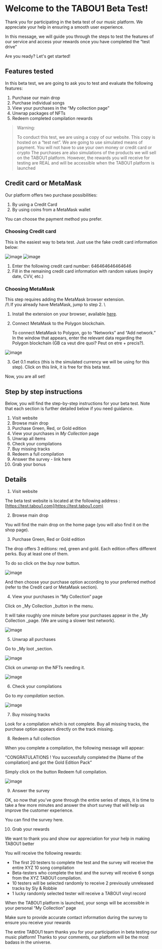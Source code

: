 # Welcome to the TABOU1 Beta Test!

Thank you for participating in the beta test of our music platform. We appreciate your help in ensuring a smooth user experience. 

In this message, we will guide you through the steps to test the features of our service and access your rewards once you have completed the “test drive”

Are you ready? Let's get started!


## Features tested

In this beta test, we are going to ask you to test and evaluate the following features: 



1. Purchase our main drop
2. Purchase individual songs
3. View your purchases in the “My collection page”
4. Unwrap packages of NFTs 
5. Redeem completed compilation rewards


> Warning:
> 
> To conduct this test, we are using a copy of our website. 
> This copy is hosted on a “test net”. 
> We are going to use simulated means of payment. You will not have to use your own money or credit card or crypto
> The purchases are also simulations of the products we will sell on the TABOU1 platform. 
> However, the rewards you will receive for testing are REAL and will be accessible when the TABOU1 platform is launched


## Credit card or MetaMask

Our platform offers two purchase possibilities: 



1. By using a Credit Card
2. By using coins from a MetaMask wallet 

You can choose the payment method you prefer.


### Choosing Credit card

This is the easiest way to beta test. Just use the fake credit card information below:


![image](https://github.com/TABOU1-NFT/beta-test/assets/75084558/99387761-0eca-4bd2-a6b8-7eefb8a2ccaa)
![image](https://github.com/TABOU1-NFT/beta-test/assets/75084558/2af611bd-8ebc-4d56-9e97-f11ba6fd5377)

1. Enter the following credit card number: 646464646464646
2. Fill in the remaining credit card information with random values (expiry date, CVV, etc.)


### Choosing MetaMask

This step requires adding the MetaMask browser extension. \
/!\ If you already have MetaMask, jump to step 2. \




1. Install the extension on your browser, available [here](https://metamask.io/download/).
2. Connect MetaMask to the Polygon blockchain.

    To connect MetaMask to Polygon, go to “Networks” and “Add network.” In the window that appears, enter the relevant data regarding the Polygon blockchain (GB ca veut dire quoi? Peut on etre + precis?).

![image](https://github.com/TABOU1-NFT/beta-test/assets/75084558/e4d47056-9558-4b49-8bb8-9125b1f48374)



3. Get 0.1 matics (this is the simulated currency we will be using for this step). Click on this link, it is free for this beta test.

Now, you are all set!


## Step by step instructions

Below, you will find the step-by-step instructions for your beta test. Note that each section is further detailed below if you need guidance.



1. Visit website
2. Browse main drop
3. Purchase Green, Red, or Gold edition
4. View your purchases in _My Collection_ page
5. Unwrap all items
6. Check your compilations 
7. Buy missing tracks
8. Redeem a full compilation
9. Answer the survey - link here
10. Grab your bonus


## Details



1. Visit website

The beta test website is located at the following address : [https://test.tabou1.com](https://test.tabou1.com)



2. Browse main drop

You will find the main drop on the home page (you will also find it on the shop page).



3. Purchase Green, Red or Gold edition

The drop offers 3 editions: red, green and gold. Each edition offers different perks. Buy at least one of them. 

To do so click on the _buy now_ button. 



![image](https://github.com/TABOU1-NFT/beta-test/assets/75084558/09487f6e-929e-432d-b30c-75c2bcfa736d)



And then choose your purchase option according to your preferred method (refer to the Credit card or MetaMask section).



4. View your purchases in “My Collection” page

Click on _My Collection _button in the menu. 

It will take roughly one minute before your purchases appear in the _My Collection _page. (We are using a slower test network).


![image](https://github.com/TABOU1-NFT/beta-test/assets/75084558/bc454eb3-9ed4-48f8-8062-7984743e1527)




5. Unwrap all purchases

Go to _My loot _section.


![image](https://github.com/TABOU1-NFT/beta-test/assets/75084558/412273fc-fd5e-4411-8c08-3e6407ee198f)



Click on _unwrap_ on the NFTs needing it.

![image](https://github.com/TABOU1-NFT/beta-test/assets/75084558/5ae45bf6-0dea-4816-8c6f-5ac557ca572a)




6. Check your compilations 

Go to _my compilation_ section.



![image](https://github.com/TABOU1-NFT/beta-test/assets/75084558/43642450-9800-4b8c-bde2-337e2995391e)





7. Buy missing tracks

Look for a compilation which is not complete. Buy all missing tracks, the purchase option appears directly on the track missing.



8. Redeem a full collection

When you complete a compilation, the following message will appear: 

“CONGRATULATIONS ! You successfully completed the [Name of the compilation] and got the Gold Edition Pack”

Simply click on the button Redeem full compilation.



![image](https://github.com/TABOU1-NFT/beta-test/assets/75084558/fb607d27-013e-4454-b70e-fbd8bd0b3b9b)





9. Answer the survey

OK, so now that you’ve gone through the entire series of steps, it is time to take a few more minutes and answer the short survey that will help us improve the customer experience.

You can find the survey here.



10. Grab your rewards

We want to thank you and show our appreciation for your help in making TABOU1 better

You will receive the following rewards:



* The first 20 testers to complete the test and the survey will receive the entire XYZ 10 song compilation
* Beta-testers who complete the test and the survey will receive 6 songs from the XYZ TABOU1 compilation. 
* 10 testers will be selected randomly to receive 2 previously unreleased tracks by Sly & Robbie
* 1 lucky randomly selected tester will receive a TABOU1 vinyl record

When the TABOU1 platform is launched, your songs will be accessible in your personal “My Collection” page

Make sure to provide accurate contact information during the survey to ensure you receive your rewards

The entire TABOU1 team thanks you for your participation in beta testing our music platform! Thanks to your comments, our platform will be the most badass in the universe.
